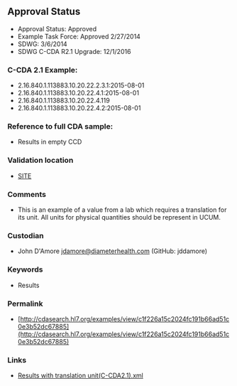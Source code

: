 ## Approval Status 

* Approval Status: Approved
* Example Task Force: Approved 2/27/2014
* SDWG: 3/6/2014
* SDWG C-CDA R2.1 Upgrade: 12/1/2016    

### C-CDA 2.1 Example:

* 2.16.840.1.113883.10.20.22.2.3.1:2015-08-01
* 2.16.840.1.113883.10.20.22.4.1:2015-08-01
* 2.16.840.1.113883.10.20.22.4.119
* 2.16.840.1.113883.10.20.22.4.2:2015-08-01

### Reference to full CDA sample:
* Results in empty CCD


### Validation location

* [SITE](https://site.healthit.gov/sandbox-ccda/ccda-validator)


### Comments

* This is an example of a value from a lab which requires a translation for its unit. All units for physical quantities should be represent in UCUM.

### Custodian

* John D'Amore jdamore@diameterhealth.com (GitHub: jddamore)



### Keywords

* Results

### Permalink

* [http://cdasearch.hl7.org/examples/view/c1f226a15c2024fc191b66ad51c0e3b52dc67885](http://cdasearch.hl7.org/examples/view/c1f226a15c2024fc191b66ad51c0e3b52dc67885)

### Links

* [Results with translation unit(C-CDA2.1).xml](https://github.com/HL7/C-CDA-Examples/tree/master/Results/Results%20with%20translation%20unit/Results%20with%20translation%20unit%28C-CDA2.1%29.xml)
